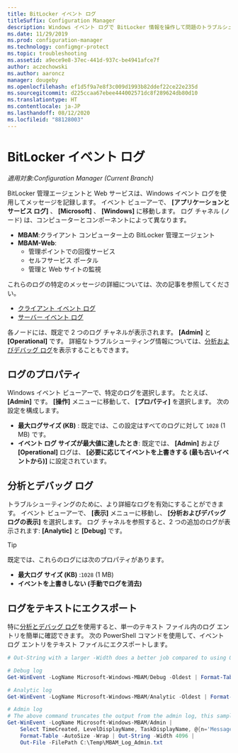 ```yaml
---
title: BitLocker イベント ログ
titleSuffix: Configuration Manager
description: Windows イベント ログで BitLocker 情報を操作して問題のトラブルシューティングを行う方法について説明します
ms.date: 11/29/2019
ms.prod: configuration-manager
ms.technology: configmgr-protect
ms.topic: troubleshooting
ms.assetid: a9ece9e8-37ec-441d-937c-be4941afce7f
author: aczechowski
ms.author: aaroncz
manager: dougeby
ms.openlocfilehash: ef1d5f9a7e8f3c009d1993b82ddef22ce22e235d
ms.sourcegitcommit: d225ccaa67ebee444002571dc8f289624db80d10
ms.translationtype: HT
ms.contentlocale: ja-JP
ms.lasthandoff: 08/12/2020
ms.locfileid: "88128003"
---
```

# <a name="bitlocker-event-logs"></a>BitLocker イベント ログ

*適用対象:Configuration Manager (Current Branch)*

BitLocker 管理エージェントと Web サービスは、Windows イベント ログを使用してメッセージを記録します。 イベント ビューアーで、 **[アプリケーションとサービス ログ]** 、 **[Microsoft]** 、 **[Windows]** に移動します。 ログ チャネル (ノード) は、コンピューターとコンポーネントによって異なります。

- **MBAM**:クライアント コンピューター上の BitLocker 管理エージェント
- **MBAM-Web**:
  - 管理ポイントでの回復サービス
  - セルフサービス ポータル
  - 管理と Web サイトの監視

これらのログの特定のメッセージの詳細については、次の記事を参照してください。

- [クライアント イベント ログ](client-event-logs.md)
- [サーバー イベント ログ](server-event-logs.md)

各ノードには、既定で 2 つのログ チャネルが表示されます。 **[Admin]** と **[Operational]** です。 詳細なトラブルシューティング情報については、[分析およびデバッグ ログ](#bkmk_debug)を表示することもできます。

## <a name="log-properties"></a>ログのプロパティ

Windows イベント ビューアーで、特定のログを選択します。 たとえば、 **[Admin]** です。 **[操作]** メニューに移動して、 **[プロパティ]** を選択します。 次の設定を構成します。

- **最大ログサイズ (KB)** : 既定では、この設定はすべてのログに対して `1028` (1 MB) です。
- **イベント ログ サイズが最大値に達したとき**: 既定では、 **[Admin]** および **[Operational]** ログは、 **[必要に応じてイベントを上書きする (最も古いイベントから)]** に設定されています。

## <a name="analytic-and-debug-logs"></a><a name="bkmk_debug"></a> 分析とデバッグ ログ

トラブルシューティングのために、より詳細なログを有効にすることができます。 イベント ビューアーで、 **[表示]** メニューに移動し、 **[分析およびデバッグ ログの表示]** を選択します。 ログ チャネルを参照すると、2 つの追加のログが表示されます: **[Analytic]** と **[Debug]** です。

> [!TIP]
> 既定では、これらのログには次のプロパティがあります。
>
> - **最大ログ サイズ (KB)** :`1028` (1 MB)
> - **イベントを上書きしない (手動でログを消去)**

## <a name="export-logs-to-text"></a>ログをテキストにエクスポート

特に[分析とデバッグ ログ](#bkmk_debug)を使用すると、単一のテキスト ファイル内のログ エントリを簡単に確認できます。 次の PowerShell コマンドを使用して、イベント ログ エントリをテキスト ファイルにエクスポートします。

``` PowerShell
# Out-String with a larger -Width does a better job compared to using Out-File with -Width. -Oldest is only required with debug/analytic logs.

# Debug log
Get-WinEvent -LogName Microsoft-Windows-MBAM/Debug -Oldest | Format-Table -AutoSize | Out-String -Width 4096 | Out-File C:\Temp\MBAM_Log_Debug.txt

# Analytic log
Get-WinEvent -LogName Microsoft-Windows-MBAM/Analytic -Oldest | Format-Table -AutoSize | Out-String -Width 4096 | Out-File C:\Temp\MBAM_Log_Analytic.txt

# Admin log
# The above command truncates the output from the admin log, this sample reformats the strings
Get-WinEvent -LogName Microsoft-Windows-MBAM/Admin |
    Select TimeCreated, LevelDisplayName, TaskDisplayName, @{n='Message';e={$_.Message.trim()}} |
    Format-Table -AutoSize -Wrap | Out-String -Width 4096 |
    Out-File -FilePath C:\Temp\MBAM_Log_Admin.txt
```
